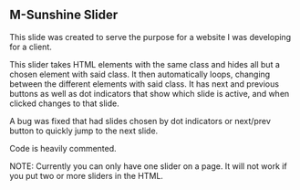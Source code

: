## M-Sunshine Slider
This slide was created to serve the purpose for a website I was developing for a client.

This slider takes HTML elements with the same class and hides all but a chosen element with said class. It then automatically loops, changing between the different elements with said class. It has next and previous buttons as well as dot indicators that show which slide is active, and when clicked changes to that slide.

A bug was fixed that had slides chosen by dot indicators or next/prev button to quickly jump to the next slide.

Code is heavily commented.


NOTE:
Currently you can only have one slider on a page. It will not work if you put two or more sliders in the HTML.
